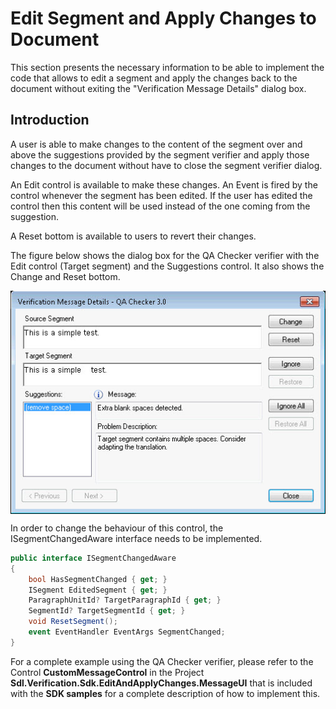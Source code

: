 Edit Segment and Apply Changes to Document
=====

This section presents the necessary information to be able to implement the code that allows to edit a segment and apply the changes back to the document without exiting the "Verification Message Details" dialog box.

Introduction
----
A user is able to make changes to the content of the segment over and above the suggestions provided by the segment verifier and apply those changes to the document without have to close the segment verifier dialog.

An Edit control is available to make these changes. An Event is fired by the control whenever the segment has been edited. If the user has edited the control then this content will be used instead of the one coming from the suggestion.

A Reset bottom is available to users to revert their changes.

The figure below shows the dialog box for the QA Checker verifier with the Edit control (Target segment) and the Suggestions control. It also shows the Change and Reset bottom.

<img style="display:block; " src="images/EditSegmentAndApplyChanges.jpg" />

In order to change the behaviour of this control, the ISegmentChangedAware interface needs to be implemented.

```cs
public interface ISegmentChangedAware
{
    bool HasSegmentChanged { get; }
    ISegment EditedSegment { get; }
    ParagraphUnitId? TargetParagraphId { get; }
    SegmentId? TargetSegmentId { get; }
    void ResetSegment();
    event EventHandler EventArgs SegmentChanged;
}
```

For a complete example using the QA Checker verifier, please refer to the Control 
**CustomMessageControl** in the Project **Sdl.Verification.Sdk.EditAndApplyChanges.MessageUI** that is included with the **SDK samples** for a complete description of how to implement this.